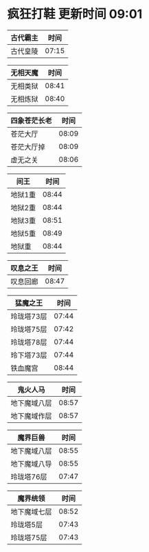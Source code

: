 # 疯狂打鞋 更新时间 09:01

| 古代霸主   | 时间    |
|--------|-------|
| 古代皇陵 | 07:15 |

| 无相天魔   | 时间    |
|--------|-------|
| 无相类狱 | 08:41 |
| 无相炼狱 | 08:40 |

| 四象苍茫长老   | 时间    |
|--------|-------|
| 苍茫大厅 | 08:09 |
| 苍茫大厅掉 | 08:09 |
| 虚无之关 | 08:06 |

| 间王   | 时间    |
|--------|-------|
| 地狱1重 | 08:44 |
| 地狱2重 | 08:44 |
| 地狱3重 | 08:51 |
| 地狱5重 | 08:49 |
| 地狱重 | 08:44 |

| 叹息之王   | 时间    |
|--------|-------|
| 叹息回廊 | 08:47 |

| 猛魔之王   | 时间    |
|--------|-------|
| 玲珑塔73层 | 07:44 |
| 玲珑塔75层 | 07:42 |
| 玲珑塔78层 | 07:44 |
| 玲下塔73层 | 07:44 |
| 铁血魔宫 | 08:44 |

| 鬼火人马   | 时间    |
|--------|-------|
| 地下魔域八层 | 08:57 |
| 地下魔域作层 | 08:57 |

| 魔界巨兽   | 时间    |
|--------|-------|
| 地下魔域八层 | 08:55 |
| 地下魔域八导 | 08:55 |
| 玲珑塔76层 | 07:47 |

| 魔界统领   | 时间    |
|--------|-------|
| 地下魔域七层 | 08:52 |
| 玲珑塔5层 | 07:43 |
| 玲珑塔75层 | 07:43 |